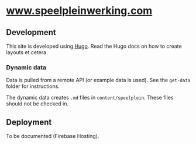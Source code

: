 # www.speelpleinwerking.com

## Development

This site is developed using [Hugo](https://gohugo.io/). Read the Hugo docs on how to create layouts et cetera.

### Dynamic data

Data is pulled from a remote API (or example data is used). See the `get-data` folder for instructions.

The dynamic data creates `.md` files in `content/speelplein`. These files should not be checked in.

## Deployment

To be documented (Firebase Hosting).

